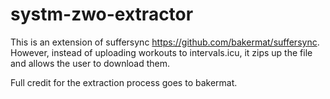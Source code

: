 # systm-zwo-extractor
This is an extension of suffersync https://github.com/bakermat/suffersync. However, instead of uploading workouts to intervals.icu, 
it zips up the file and allows the user to download them.

Full credit for the extraction process goes to bakermat.
